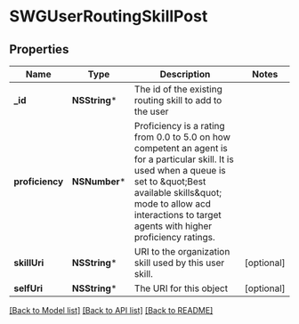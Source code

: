 # SWGUserRoutingSkillPost

## Properties
Name | Type | Description | Notes
------------ | ------------- | ------------- | -------------
**_id** | **NSString*** | The id of the existing routing skill to add to the user | 
**proficiency** | **NSNumber*** | Proficiency is a rating from 0.0 to 5.0 on how competent an agent is for a particular skill. It is used when a queue is set to \&quot;Best available skills\&quot; mode to allow acd interactions to target agents with higher proficiency ratings. | 
**skillUri** | **NSString*** | URI to the organization skill used by this user skill. | [optional] 
**selfUri** | **NSString*** | The URI for this object | [optional] 

[[Back to Model list]](../README.md#documentation-for-models) [[Back to API list]](../README.md#documentation-for-api-endpoints) [[Back to README]](../README.md)


